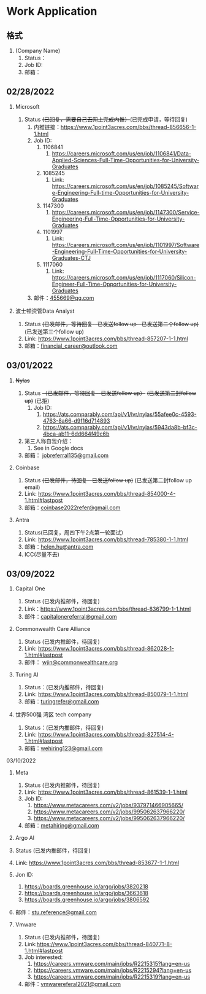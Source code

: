 # Work Application

## 格式
1. (Company Name)
   1. Status：
   2. Job ID:
   3. 邮箱： 
   
## 02/28/2022
1. Microsoft
   1. Status ~~(已回复，需要自己去网上完成内推）~~(已完成申请，等待回复)
      1. 内推链接：https://www.1point3acres.com/bbs/thread-856656-1-1.html
      2. Job ID:
         1. 1106841
            1. https://careers.microsoft.com/us/en/job/1106841/Data-Applied-Sciences-Full-Time-Opportunities-for-University-Graduates
         2. 1085245
            1. Link: https://careers.microsoft.com/us/en/job/1085245/Software-Engineering-Full-time-Opportunities-for-University-Graduates
         3. 1147300
            1. https://careers.microsoft.com/us/en/job/1147300/Service-Engineering-Full-Time-Opportunities-for-University-Graduates
         4. 1101997
            1. Link: https://careers.microsoft.com/us/en/job/1101997/Software-Engineering-Full-Time-Opportunities-for-University-Graduates-CTJ
         5. 1117060
            1. Link: https://careers.microsoft.com/us/en/job/1117060/Silicon-Engineer-Full-Time-Opportunities-for-University-Graduates
      3. 邮件：455669@qq.com
   
2. 波士顿资管Data Analyst
   1. Status ~~(已发邮件，等待回复--已发送follow up--已发送第二个follow up)~~ (已发送第三个follow up)
   1. Link: https://www.1point3acres.com/bbs/thread-857207-1-1.html
   2. 邮箱：financial_career@outlook.com

## 03/01/2022
1. ~~Nylas~~
   1. Status ~~（已发邮件，等待回复--已发送follow up）~~ ~~(已发送第二封follow up)~~ (已拒)
      1. Job ID:
         1. https://ats.comparably.com/api/v1/lvr/nylas/55afee0c-4593-4763-8a66-d9f16d714893
         2. https://ats.comparably.com/api/v1/lvr/nylas/5943da8b-bf3c-4bca-ab11-6dd664f49c6b
   2. 第三人称自我介绍：
      1. See in Google docs
   3. 邮箱： jobreferral135@gmail.com
   
2. Coinbase
   1. Status ~~(已发邮件，待回复--已发送follow up)~~ (已发送第二封follow up email)
   2. Link: https://www.1point3acres.com/bbs/thread-854000-4-1.html#lastpost
   3. 邮箱：coinbase2022refer@gmail.com
   
3. Antra
   1. Status(已回复，周四下午2点第一轮面试）
   2. Link: https://www.1point3acres.com/bbs/thread-785380-1-1.html
   3. 邮箱：helen.hu@antra.com
   4. ICC(尽量不去)

## 03/09/2022
1. Capital One
   1. Status (已发内推邮件，待回复)
   2. Link：https://www.1point3acres.com/bbs/thread-836799-1-1.html
   3. 邮件：capitalonereferral@gmail.com 


2. Commonwealth Care Alliance
   1. Status (已发内推邮件，待回复)
   2. Link: https://www.1point3acres.com/bbs/thread-862028-1-1.html#lastpost
   3. 邮件： wjin@commonwealthcare.org

3. Turing AI
   1. Status：(已发内推邮件，待回复)
   2. Link: https://www.1point3acres.com/bbs/thread-850079-1-1.html
   3. 邮箱：turingrefer@gmail.com

4. 世界500强 湾区 tech company
   1. Status：(已发内推邮件，待回复)
   2. Link: https://www.1point3acres.com/bbs/thread-827514-4-1.html#lastpost
   3. 邮箱：wehiring123@gmail.com

03/10/2022
1. Meta
   1. Status (已发内推邮件，待回复)
   2. Link: https://www.1point3acres.com/bbs/thread-861539-1-1.html
   3. Job ID:
      1. https://www.metacareers.com/v2/jobs/937971466905665/
      2. https://www.metacareers.com/v2/jobs/995062637966220/
      3. https://www.metacareers.com/v2/jobs/995062637966220/
   4. 邮箱：metahiring@gmail.com

2. Argo AI 
 1. Status (已发内推邮件，待回复)
 2. Link: https://www.1point3acres.com/bbs/thread-853677-1-1.html
 3. Jon ID:
    1. https://boards.greenhouse.io/argo/jobs/3820218
    2. https://boards.greenhouse.io/argo/jobs/3663618
    3. https://boards.greenhouse.io/argo/jobs/3806592
 4. 邮件：stu.reference@gmail.com

3. Vmware
   1. Status (已发内推邮件，待回复)
   2. Link:https://www.1point3acres.com/bbs/thread-840771-8-1.html#lastpost
   3. Job interested:
      1. https://careers.vmware.com/main/jobs/R2215315?lang=en-us
      2. https://careers.vmware.com/main/jobs/R2215294?lang=en-us
      3. https://careers.vmware.com/main/jobs/R2215319?lang=en-us
   4. 邮件：vmwarereferal2021@gmail.com




